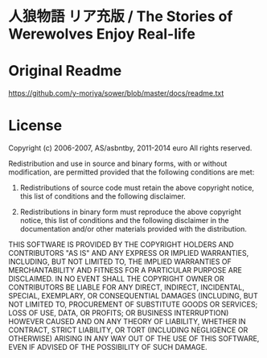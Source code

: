 # 人狼物語 リア充版 / The Stories of Werewolves Enjoy Real-life



# Original Readme

https://github.com/y-moriya/sower/blob/master/docs/readme.txt

# License

Copyright (c) 2006-2007, AS/asbntby, 2011-2014 euro
All rights reserved.

Redistribution and use in source and binary forms, with or
without modification, are permitted provided that the
following conditions are met:

  1. Redistributions of source code must retain the above
     copyright notice, this list of conditions and the
     following disclaimer.

  2. Redistributions in binary form must reproduce the above
     copyright notice, this list of conditions and the
     following disclaimer in the documentation and/or other
     materials provided with the distribution.

THIS SOFTWARE IS PROVIDED BY THE COPYRIGHT HOLDERS AND
CONTRIBUTORS "AS IS" AND ANY EXPRESS OR IMPLIED WARRANTIES,
INCLUDING, BUT NOT LIMITED TO, THE IMPLIED WARRANTIES OF
MERCHANTABILITY AND FITNESS FOR A PARTICULAR PURPOSE ARE
DISCLAIMED. IN NO EVENT SHALL THE COPYRIGHT OWNER OR
CONTRIBUTORS BE LIABLE FOR ANY DIRECT, INDIRECT, INCIDENTAL,
SPECIAL, EXEMPLARY, OR CONSEQUENTIAL DAMAGES (INCLUDING, BUT
NOT LIMITED TO, PROCUREMENT OF SUBSTITUTE GOODS OR SERVICES;
LOSS OF USE, DATA, OR PROFITS; OR BUSINESS INTERRUPTION)
HOWEVER CAUSED AND ON ANY THEORY OF LIABILITY, WHETHER IN
CONTRACT, STRICT LIABILITY, OR TORT (INCLUDING NEGLIGENCE
OR OTHERWISE) ARISING IN ANY WAY OUT OF THE USE OF THIS
SOFTWARE, EVEN IF ADVISED OF THE POSSIBILITY OF SUCH DAMAGE.